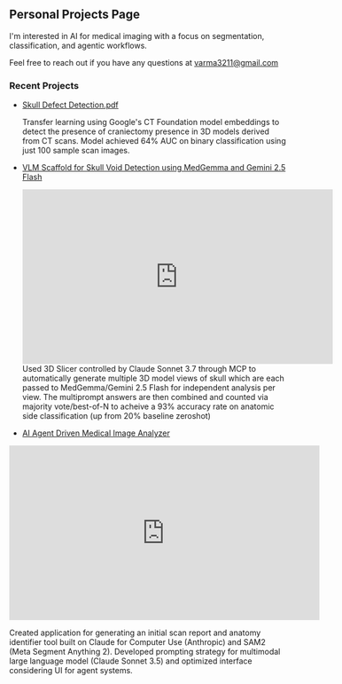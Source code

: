 ## Personal Projects Page

I'm interested in AI for medical imaging with a focus on segmentation, classification, and agentic workflows.

Feel free to reach out if you have any questions at varma3211@gmail.com

### Recent Projects

- [Skull Defect Detection.pdf](projects/skull-defect-detection/assets/images/Skull%20Defect%20Detection%20Using%20CT%20Foundation%20Embeddings.pdf)

  Transfer learning using Google's CT Foundation model embeddings to detect the presence of craniectomy presence in 3D models derived from CT scans. Model achieved 64% AUC on      binary classification using just 100 sample scan images.
- [VLM Scaffold for Skull Void Detection using MedGemma and Gemini 2.5 Flash](/projects/project-beta.md)

  <iframe width="560" height="315" src="https://www.youtube.com/embed/tA66Vf8wKC4?si=tQ7FNQADt4ikd2Nu" title="YouTube video player" frameborder="0" allow="accelerometer; autoplay; clipboard-write; encrypted-media; gyroscope; picture-in-picture; web-share" referrerpolicy="strict-origin-when-cross-origin" allowfullscreen></iframe>
  Used 3D Slicer controlled by Claude Sonnet 3.7 through MCP to automatically generate multiple 3D model views of skull which are each passed to MedGemma/Gemini 2.5 Flash for      independent analysis per view. The multiprompt answers are then combined and counted via majority vote/best-of-N to acheive a 93% accuracy rate on anatomic side classification   (up from 20% baseline zeroshot)
- [AI Agent Driven Medical Image Analyzer](/projects/project-gamma.md)
<iframe width="560" height="315" src="https://www.youtube.com/embed/3IaLOGeHimc?si=H4zz_pBKlvzXSA-P" title="YouTube video player" frameborder="0" allow="accelerometer; autoplay; clipboard-write; encrypted-media; gyroscope; picture-in-picture; web-share" referrerpolicy="strict-origin-when-cross-origin" allowfullscreen></iframe>

  Created application for generating an initial scan report and anatomy identifier tool built on Claude for Computer Use (Anthropic) and SAM2 (Meta Segment Anything 2).            Developed prompting strategy for multimodal large language model (Claude Sonnet 3.5) and optimized interface considering UI for agent systems.     

  
